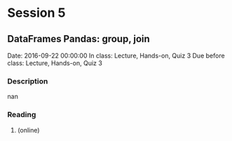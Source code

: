 # Session 5
## DataFrames Pandas: group, join
Date: 2016-09-22 00:00:00
In class: Lecture, Hands-on, Quiz 3
Due before class: Lecture, Hands-on, Quiz 3
### Description
nan
### Reading
1. (online)
